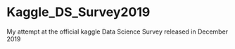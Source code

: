 # Kaggle_DS_Survey2019
My attempt at the official kaggle Data Science Survey released in December 2019

